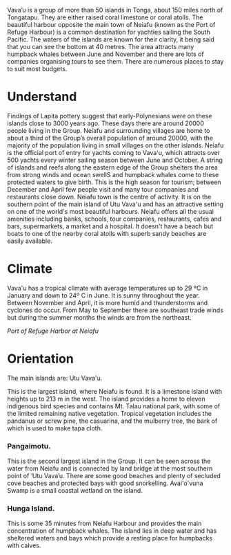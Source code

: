 Vava’u is a group of more than 50 islands in Tonga, about 150 miles north of Tongatapu. They are either raised coral limestone or coral atolls. The beautiful harbour opposite the main town of Neiafu (known as the Port of Refuge Harbour) is a common destination for yachties sailing the South Pacific. The waters of the islands are known for their clarity, it being said that you can see the bottom at 40 metres. The area attracts many humpback whales between June and November and there are lots of companies organising tours to see them. There are numerous places to stay to suit most budgets. 

<h1>Understand </h1>

Findings of Lapita pottery suggest that early-Polynesians were on these islands close to 3000 years ago. These days there are around 20000 people living in the Group. Neiafu and surrounding villages are home to about a third of the Group’s overall population of around 20000, with the majority of the population living in small villages on the other islands. Neiafu is the official port of entry for yachts coming to Vava'u, which attracts over 500 yachts every winter sailing season between June and October. A string of islands and reefs along the eastern edge of the Group shelters the area from strong winds and ocean swellS and humpback whales come to these protected waters to give birth. This is the high season for tourism; between December and April few people visit and many tour companies and restaurants close down. Neiafu town is the centre of activity. It is on the southern point of the main island of Utu Vava'u and has an attractive setting on one of the world's most beautiful harbours. Neiafu offers all the usual amenities including banks, schools, tour companies, restaurants, cafes and bars, supermarkets, a market and a hospital. It doesn't have a beach but boats to one of the nearby coral atolls with superb sandy beaches are easily available. 

<h1>Climate </h1>

Vava'u has a tropical climate with average temperatures up to 29 ºC in January and down to 24º C in June. It is sunny throughout the year. Between November and April, it is more humid and thunderstorms and cyclones do occur. From May to September there are southeast trade winds but during the summer months the winds are from the northeast. 

_Port of Refuge Harbor at Neiafu_

<h1>Orientation </h1>

The main islands are: Utu Vava'u. 

This is the largest island, where Neiafu is found. It is a limestone island with heights up to 213 m in the west. The island provides a home to eleven indigenous bird species and contains Mt. Talau national park, with some of the limited remaining native vegetation. Tropical vegetation includes the pandanus or screw pine, the casuarina, and the mulberry tree, the bark of which is used to make tapa cloth. 

<h3>Pangaimotu.</h3>

This is the second largest island in the Group. It can be seen across the water from Neiafu and is connected by land bridge at the most southern point of ‘Utu Vava’u. There are some good beaches and plenty of secluded cove beaches and protected bays with good snorkelling. Avai'o'vuna Swamp is a small coastal wetland on the island. 

<h3>Hunga Island. </h3>

This is some 35 minutes from Neiafu Harbour and provides the main concentration of humpback whales. The island lies in deep water and has sheltered waters and bays which provide a resting place for humpbacks with calves.
